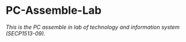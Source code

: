# PC-Assemble-Lab
*This is the PC assemble in lab of technology and information system (SECP1513-09).*


